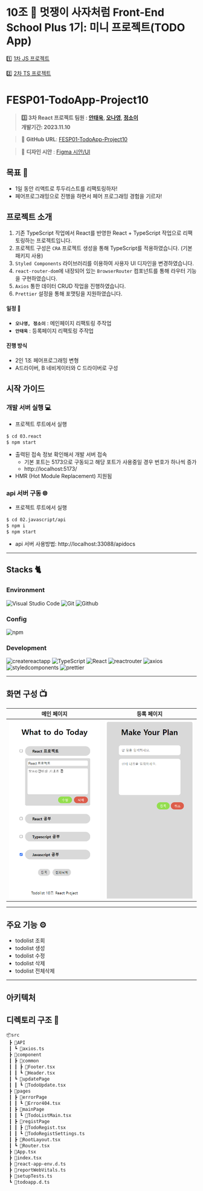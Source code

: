 # 10조 🦁 멋쟁이 사자처럼 Front-End School Plus 1기: 미니 프로젝트(TODO App)

1️⃣ [1차 JS 프로젝트](./01.javascript)

2️⃣ [2차 TS 프로젝트](https://github.com/uniS2/FESP01-TodoApp-Project10.git)

# FESP01-TodoApp-Project10

> **3️⃣ 3차 React 프로젝트 팀원 : [안태욱](https://github.com/dotory0829), [오나영](https://github.com/ony540), [정소이](https://github.com/uniS2)** <br/> **개발기간: 2023.11.10**

> 🐼 **GitHub URL**: [FESP01-TodoApp-Project10
> ](https://github.com/FESP01-TodoApp-Project10/FESP01-TodoApp-Project10.git) <br>

> 🎨 **디자인 시안** : [Figma 시안/UI](https://www.figma.com/file/Cezc3Sq6bW4lNBheti0LcP/Todolist?type=design&node-id=0%3A1&mode=design&t=9WktcFoN3dGYZnVK-1) <br>

## 목표 🎯

- 1일 동안 리액트로 투두리스트를 리팩토링하자!
- 페어프로그래밍으로 진행을 하면서 페어 프로그래밍 경험을 기르자!

## 프로젝트 소개

1. 기존 TypeScript 작업에서 React를 반영한 React + TypeScript 작업으로 리팩토링하는 프로젝트입니다.
2. 프로젝트 구성은 `CRA` 프로젝트 생성을 통해 TypeScript를 적용하였습니다. (기본 패키지 사용)
3. `Styled Components` 라이브러리를 이용하여 사용자 UI 디자인을 변경하였습니다.
4. `react-router-dom`에 내장되어 있는 `BrowserRouter` 컴포넌트를 통해 라우터 기능을 구현하였습니다.
5. `Axios` 통한 데이터 CRUD 작업을 진행하였습니다.
6. `Prettier` 설정을 통해 포맷팅을 지원하였습니다.

#### 일정 📅

- **`오나영, 정소이`** : 메인페이지 리팩토링 주작업
- **`안태욱`** : 등록페이지 리팩토링 주작업

#### 진행 방식

- 2인 1조 페어프로그래밍 변형
- A드라이버, B 네비게이터와 C 드라이버로 구성

## 시작 가이드

### 개발 서버 실행 💻

- 프로젝트 루트에서 실행

```
$ cd 03.react
$ npm start
```

- 출력된 접속 정보 확인해서 개발 서버 접속
  - 기본 포트는 5173으로 구동되고 해당 포트가 사용중일 경우 번호가 하나씩 증가
  - http://localhost:5173/
- HMR (Hot Module Replacement) 지원됨

### api 서버 구동 🌐

- 프로젝트 루트에서 실행

```
$ cd 02.javascript/api
$ npm i
$ npm start
```

- api 서버 사용방법: http://localhost:33088/apidocs

---

## Stacks 🐈

### Environment

![Visual Studio Code](https://img.shields.io/badge/Visual%20Studio%20Code-007ACC?style=for-the-badge&logo=Visual%20Studio%20Code&logoColor=white)
![Git](https://img.shields.io/badge/Git-F05032?style=for-the-badge&logo=Git&logoColor=white)
![Github](https://img.shields.io/badge/GitHub-181717?style=for-the-badge&logo=GitHub&logoColor=white)

### Config

![npm](https://img.shields.io/badge/npm-CB3837?style=for-the-badge&logo=npm&logoColor=white)

### Development

![createreactapp](https://img.shields.io/badge/createreactapp-09D3AC?style=for-the-badge&logo=createreactapp&logoColor=white)
![TypeScript](https://img.shields.io/badge/TypeScript-3178C6?style=for-the-badge&logo=TypeScript&logoColor=white)
![React](https://img.shields.io/badge/React-61DAFB?style=for-the-badge&logo=react&logoColor=white)
![reactrouter](https://img.shields.io/badge/reactrouter-CA4245?style=for-the-badge&logo=reactrouter&logoColor=white)
![axios](https://img.shields.io/badge/axios-5A29E4?style=for-the-badge&logo=axios&logoColor=white)
![styledcomponents](https://img.shields.io/badge/styledcomponents-DB7093?style=for-the-badge&logo=styledcomponents&logoColor=white)
![prettier](https://img.shields.io/badge/prettier-F7B93E?style=for-the-badge&logo=prettier&logoColor=white)

---

## 화면 구성 📺

|       메인 페이지       |           등록 페이지           |
| :---------------------: | :-----------------------------: |
| ![MainPage](./todo.png) | ![RegistPage](./todoRegist.png) |

---

## 주요 기능 ⚙️

- todolist 조회
- todolist 생성
- todolist 수정
- todolist 삭제
- todolist 전체삭제

---

## 아키텍처

## 디렉토리 구조 📂

```
📦src
 ┣ 📂API
 ┃ ┗ 📜axios.ts
 ┣ 📂component
 ┃ ┣ 📂common
 ┃ ┃ ┣ 📜Footer.tsx
 ┃ ┃ ┗ 📜Header.tsx
 ┃ ┗ 📂updatePage
 ┃ ┃ ┗ 📜TodoUpdate.tsx
 ┣ 📂pages
 ┃ ┣ 📂errorPage
 ┃ ┃ ┗ 📜Error404.tsx
 ┃ ┣ 📂mainPage
 ┃ ┃ ┗ 📜TodoListMain.tsx
 ┃ ┣ 📂registPage
 ┃ ┃ ┣ 📜TodoRegist.tsx
 ┃ ┃ ┗ 📜TodoRegistSettings.ts
 ┃ ┣ 📜RootLayout.tsx
 ┃ ┗ 📜Router.tsx
 ┣ 📜App.tsx
 ┣ 📜index.tsx
 ┣ 📜react-app-env.d.ts
 ┣ 📜reportWebVitals.ts
 ┣ 📜setupTests.ts
 ┗ 📜todoapp.d.ts
```
